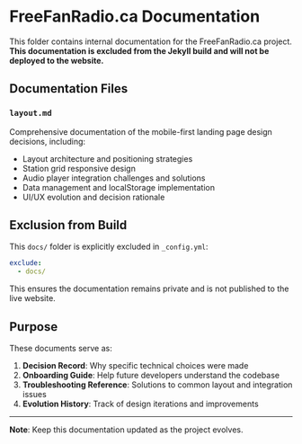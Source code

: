 # FreeFanRadio.ca Documentation

This folder contains internal documentation for the FreeFanRadio.ca project. **This documentation is excluded from the Jekyll build and will not be deployed to the website.**

## Documentation Files

### `layout.md`
Comprehensive documentation of the mobile-first landing page design decisions, including:
- Layout architecture and positioning strategies
- Station grid responsive design
- Audio player integration challenges and solutions
- Data management and localStorage implementation
- UI/UX evolution and decision rationale

## Exclusion from Build

This `docs/` folder is explicitly excluded in `_config.yml`:
```yaml
exclude:
  - docs/
```

This ensures the documentation remains private and is not published to the live website.

## Purpose

These documents serve as:
1. **Decision Record**: Why specific technical choices were made
2. **Onboarding Guide**: Help future developers understand the codebase
3. **Troubleshooting Reference**: Solutions to common layout and integration issues
4. **Evolution History**: Track of design iterations and improvements

---

**Note**: Keep this documentation updated as the project evolves.